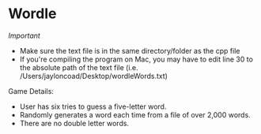 # Wordle
*Important*
- Make sure the text file is in the same directory/folder as the cpp file
- If you're compiling the program on Mac, you may have to edit line 30 to the absolute path of the text file (i.e. /Users/jayloncoad/Desktop/wordleWords.txt)

Game Details:
- User has six tries to guess a five-letter word.
- Randomly generates a word each time from a file of over 2,000 words.
- There are no double letter words.

